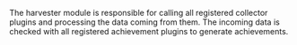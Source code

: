 The harvester module is responsible for calling all registered collector plugins and processing the data coming from them. The incoming data is checked with
all registered achievement plugins to generate achievements.